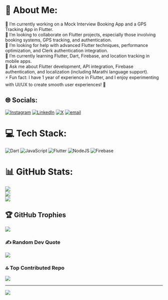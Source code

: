 # 💫 About Me:
🔭 I’m currently working on a Mock Interview Booking App and a GPS Tracking App in Flutter.<br>👯 I’m looking to collaborate on Flutter projects, especially those involving booking systems, GPS tracking, and authentication.<br>🤝 I’m looking for help with advanced Flutter techniques, performance optimization, and Clerk authentication integration.<br>🌱 I’m currently learning Flutter, Dart, Firebase, and location tracking in mobile apps.<br>💬 Ask me about Flutter development, API integration, Firebase authentication, and localization (including Marathi language support).<br>⚡ Fun fact: I have 1 year of experience in Flutter, and I enjoy experimenting with UI/UX to create smooth user experiences! 🚀


## 🌐 Socials:
[![Instagram](https://img.shields.io/badge/Instagram-%23E4405F.svg?logo=Instagram&logoColor=white)](https://instagram.com/https://www.instagram.com/aditya_jaitmal/) [![LinkedIn](https://img.shields.io/badge/LinkedIn-%230077B5.svg?logo=linkedin&logoColor=white)](https://linkedin.com/in/https://www.linkedin.com/in/aditya-jaitmal/) [![X](https://img.shields.io/badge/X-black.svg?logo=X&logoColor=white)](https://x.com/https://x.com/Adityajaitmal11) [![email](https://img.shields.io/badge/Email-D14836?logo=gmail&logoColor=white)](mailto:adityajaitmal123@gmail.com) 

# 💻 Tech Stack:
![Dart](https://img.shields.io/badge/dart-%230175C2.svg?style=for-the-badge&logo=dart&logoColor=white) ![JavaScript](https://img.shields.io/badge/javascript-%23323330.svg?style=for-the-badge&logo=javascript&logoColor=%23F7DF1E) ![Flutter](https://img.shields.io/badge/Flutter-%2302569B.svg?style=for-the-badge&logo=Flutter&logoColor=white) ![NodeJS](https://img.shields.io/badge/node.js-6DA55F?style=for-the-badge&logo=node.js&logoColor=white) ![Firebase](https://img.shields.io/badge/firebase-%23039BE5.svg?style=for-the-badge&logo=firebase)
# 📊 GitHub Stats:
![](https://github-readme-stats.vercel.app/api?username=adityajaitmal99&theme=shades-of-purple&hide_border=false&include_all_commits=false&count_private=false)<br/>
![](https://github-readme-streak-stats.herokuapp.com/?user=adityajaitmal99&theme=shades-of-purple&hide_border=false)<br/>
![](https://github-readme-stats.vercel.app/api/top-langs/?username=adityajaitmal99&theme=shades-of-purple&hide_border=false&include_all_commits=false&count_private=false&layout=compact)

## 🏆 GitHub Trophies
![](https://github-profile-trophy.vercel.app/?username=adityajaitmal99&theme=radical&no-frame=false&no-bg=true&margin-w=4)

### ✍️ Random Dev Quote
![](https://quotes-github-readme.vercel.app/api?type=horizontal&theme=radical)

### 🔝 Top Contributed Repo
![](https://github-contributor-stats.vercel.app/api?username=adityajaitmal99&limit=5&theme=dark&combine_all_yearly_contributions=true)

---
[![](https://visitcount.itsvg.in/api?id=adityajaitmal99&icon=0&color=0)](https://visitcount.itsvg.in)

<!-- Proudly created with GPRM ( https://gprm.itsvg.in ) -->
